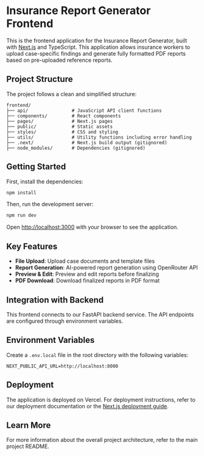 # Insurance Report Generator Frontend

This is the frontend application for the Insurance Report Generator, built with [Next.js](https://nextjs.org) and TypeScript. This application allows insurance workers to upload case-specific findings and generate fully formatted PDF reports based on pre-uploaded reference reports.

## Project Structure

The project follows a clean and simplified structure:

```
frontend/
├── api/                # JavaScript API client functions
├── components/         # React components
├── pages/              # Next.js pages
├── public/             # Static assets
├── styles/             # CSS and styling
├── utils/              # Utility functions including error handling
├── .next/              # Next.js build output (gitignored)
├── node_modules/       # Dependencies (gitignored)
```

## Getting Started

First, install the dependencies:

```bash
npm install
```

Then, run the development server:

```bash
npm run dev
```

Open [http://localhost:3000](http://localhost:3000) with your browser to see the application.

## Key Features

- **File Upload**: Upload case documents and template files
- **Report Generation**: AI-powered report generation using OpenRouter API
- **Preview & Edit**: Preview and edit reports before finalizing
- **PDF Download**: Download finalized reports in PDF format

## Integration with Backend

This frontend connects to our FastAPI backend service. The API endpoints are configured through environment variables.

## Environment Variables

Create a `.env.local` file in the root directory with the following variables:

```
NEXT_PUBLIC_API_URL=http://localhost:8000
```

## Deployment

The application is deployed on Vercel. For deployment instructions, refer to our deployment documentation or the [Next.js deployment guide](https://nextjs.org/docs/deployment).

## Learn More

For more information about the overall project architecture, refer to the main project README.

